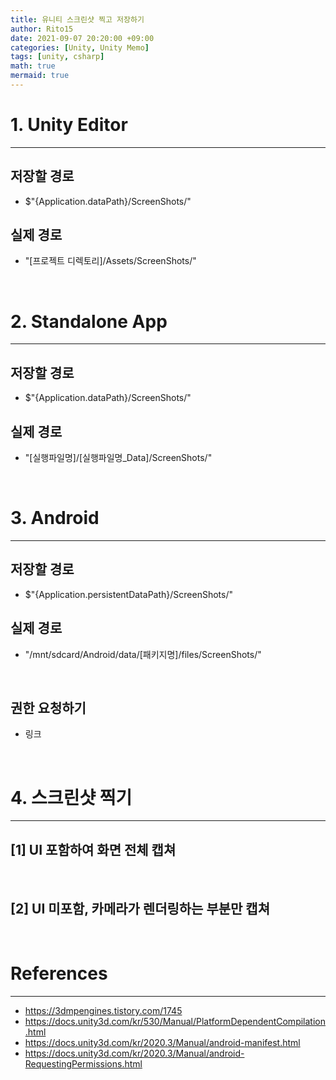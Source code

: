 ```yaml
---
title: 유니티 스크린샷 찍고 저장하기
author: Rito15
date: 2021-09-07 20:20:00 +09:00
categories: [Unity, Unity Memo]
tags: [unity, csharp]
math: true
mermaid: true
---
```


# 1. Unity Editor
---

## 저장할 경로
 - $"{Application.dataPath}/ScreenShots/"

## 실제 경로
 - "[프로젝트 디렉토리]/Assets/ScreenShots/"

<br>
<!-- ========================================================== -->

# 2. Standalone App
---

## 저장할 경로
 - $"{Application.dataPath}/ScreenShots/"

## 실제 경로
 - "[실행파일명]/[실행파일명_Data]/ScreenShots/"

<br>
<!-- ========================================================== -->

# 3. Android
---

## 저장할 경로
 - $"{Application.persistentDataPath}/ScreenShots/"

## 실제 경로
 - "/mnt/sdcard/Android/data/[패키지명]/files/ScreenShots/"
 
<br>

## 권한 요청하기

- 링크

<br>
<!-- ========================================================== -->

# 4. 스크린샷 찍기
---

## **[1] UI 포함하여 화면 전체 캡쳐**



<br>

## **[2] UI 미포함, 카메라가 렌더링하는 부분만 캡쳐**



<br>
<!-- ========================================================== -->

# References
---
- <https://3dmpengines.tistory.com/1745>
- <https://docs.unity3d.com/kr/530/Manual/PlatformDependentCompilation.html>
- <https://docs.unity3d.com/kr/2020.3/Manual/android-manifest.html>
- <https://docs.unity3d.com/kr/2020.3/Manual/android-RequestingPermissions.html>